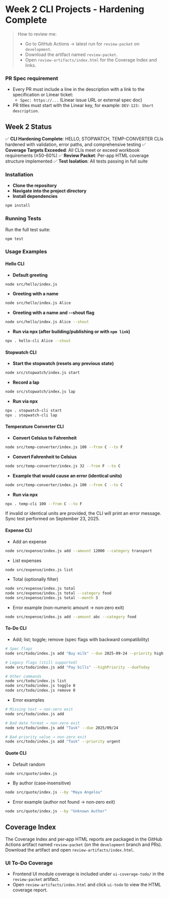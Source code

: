 # Week 2 CLI Projects - Hardening Complete

> How to review me:
> - Go to GitHub Actions → latest run for `review-packet` on `development`.
> - Download the artifact named `review-packet`.
> - Open `review-artifacts/index.html` for the Coverage Index and links.

### PR Spec requirement
- Every PR must include a line in the description with a link to the specification or Linear ticket:
  - `Spec: https://...` (Linear issue URL or external spec doc)
- PR titles must start with the Linear key, for example: `DEV-123: Short description`.

## Week 2 Status

✅ **CLI Hardening Complete**: HELLO, STOPWATCH, TEMP-CONVERTER CLIs hardened with validation, error paths, and comprehensive testing
✅ **Coverage Targets Exceeded**: All CLIs meet or exceed workbook requirements (≥50-60%)
✅ **Review Packet**: Per-app HTML coverage structure implemented
✅ **Test Isolation**: All tests passing in full suite

### Installation
- **Clone the repository**
- **Navigate into the project directory**
- **Install dependencies**

```bash
npm install
```

### Running Tests
Run the full test suite:

```bash
npm test
```

### Usage Examples

#### Hello CLI
- **Default greeting**

```bash
node src/hello/index.js
```

- **Greeting with a name**

```bash
node src/hello/index.js Alice
```

- **Greeting with a name and --shout flag**

```bash
node src/hello/index.js Alice --shout
```

- **Run via npx (after building/publishing or with `npm link`)**

```bash
npx . hello-cli Alice --shout
```

#### Stopwatch CLI
- **Start the stopwatch (resets any previous state)**

```bash
node src/stopwatch/index.js start
```

- **Record a lap**

```bash
node src/stopwatch/index.js lap
```

- **Run via npx**

```bash
npx . stopwatch-cli start
npx . stopwatch-cli lap
```

#### Temperature Converter CLI
- **Convert Celsius to Fahrenheit**

```bash
node src/temp-converter/index.js 100 --from C --to F
```

- **Convert Fahrenheit to Celsius**

```bash
node src/temp-converter/index.js 32 --from F --to C
```

- **Example that would cause an error (identical units)**

```bash
node src/temp-converter/index.js 100 --from C --to C
```

- **Run via npx**

```bash
npx . temp-cli 100 --from C --to F
```

If invalid or identical units are provided, the CLI will print an error message.
Sync test performed on September 23, 2025.

#### Expense CLI
- Add an expense

```bash
node src/expense/index.js add --amount 12000 --category transport
```

- List expenses

```bash
node src/expense/index.js list
```

- Total (optionally filter)

```bash
node src/expense/index.js total
node src/expense/index.js total --category food
node src/expense/index.js total --month 3
```

- Error example (non-numeric amount → non‑zero exit)

```bash
node src/expense/index.js add --amount abc --category food
```

#### To‑Do CLI
- Add; list; toggle; remove (spec flags with backward compatibility)

```bash
# Spec flags
node src/todo/index.js add "Buy milk" --due 2025-09-24 --priority high

# Legacy flags (still supported)
node src/todo/index.js add "Pay bills" --highPriority --dueToday

# Other commands
node src/todo/index.js list
node src/todo/index.js toggle 0
node src/todo/index.js remove 0
```

- Error examples

```bash
# Missing text → non-zero exit
node src/todo/index.js add

# Bad date format → non-zero exit
node src/todo/index.js add "Task" --due 2025/09/24

# Bad priority value → non-zero exit
node src/todo/index.js add "Task" --priority urgent
```

#### Quote CLI
- Default random

```bash
node src/quote/index.js
```

- By author (case‑insensitive)

```bash
node src/quote/index.js --by "Maya Angelou"
```

- Error example (author not found → non‑zero exit)

```bash
node src/quote/index.js --by "Unknown Author"
```

## Coverage Index
The Coverage Index and per‑app HTML reports are packaged in the GitHub Actions artifact named `review-packet` (on the `development` branch and PRs). Download the artifact and open `review-artifacts/index.html`.

### UI To‑Do Coverage

- Frontend UI module coverage is included under `ui-coverage-todo/` in the `review-packet` artifact.
- Open `review-artifacts/index.html` and click `ui-todo` to view the HTML coverage report.

